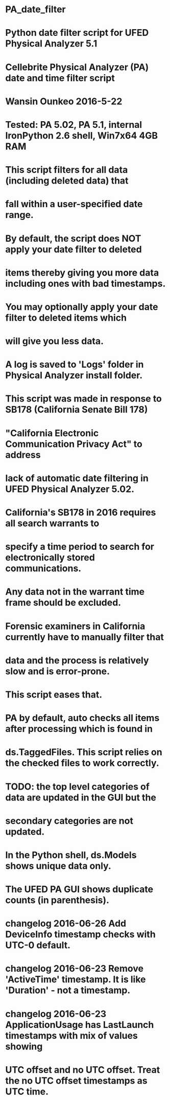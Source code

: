 # PA_date_filter
# Python date filter script for UFED Physical Analyzer 5.1
# Cellebrite Physical Analyzer (PA) date and time filter script
# Wansin Ounkeo 2016-5-22
# Tested: PA 5.02, PA 5.1, internal IronPython 2.6 shell, Win7x64 4GB RAM

# This script filters for all data (including deleted data) that 
# fall within a user-specified date range.

# By default, the script does NOT apply your date filter to deleted 
# items thereby giving you more data including ones with bad timestamps.
# You may optionally apply your date filter to deleted items which
# will give you less data.
# A log is saved to 'Logs' folder in Physical Analyzer install folder.

# This script was made in response to SB178 (California Senate Bill 178)
# "California Electronic Communication Privacy Act" to address
# lack of automatic date filtering in UFED Physical Analyzer 5.02. 
# California's SB178 in 2016 requires all search warrants to
# specify a time period to search for electronically stored communications.
# Any data not in the warrant time frame should be excluded.
# Forensic examiners in California currently have to manually filter that 
# data and the process is relatively slow and is error-prone. 
# This script eases that.

# PA by default, auto checks all items after processing which is found in
# ds.TaggedFiles. This script relies on the checked files to work correctly.

# TODO: the top level categories of data are updated in the GUI but the 
# secondary categories are not updated. 

# In the Python shell, ds.Models shows unique data only. 
# The UFED PA GUI shows duplicate counts (in parenthesis).

# changelog 2016-06-26	Add DeviceInfo timestamp checks with UTC-0 default.
# changelog 2016-06-23  Remove 'ActiveTime' timestamp. It is like 'Duration' - not a timestamp.
# changelog 2016-06-23	ApplicationUsage has LastLaunch timestamps with mix of values showing 
# 			UTC offset and no UTC offset. Treat the no UTC offset timestamps as UTC time.
